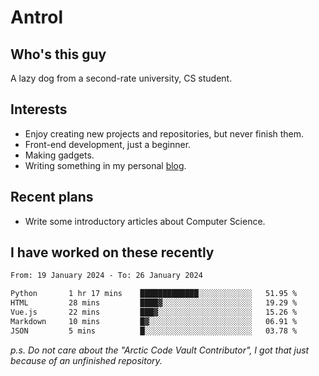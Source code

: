 # Antrol

## Who's this guy

A lazy dog from a second-rate university, CS student.

## Interests

* Enjoy creating new projects and repositories, but never finish them.
* Front-end development, just a beginner.
* Making gadgets.
* Writing something in my personal [blog](https://blog.antrol.xyz/).

## Recent plans

* Write some introductory articles about Computer Science.

<!--
* Try to develop a website for [Anime4KCPP](https://github.com/TianZerL/Anime4KCPP).
* Develop a Markdown renderer which user can customize its css, of course it is GUI-based.~~(If I could finish  it before getting bored)~~
* Work with my [teammates](https://github.com/SWJTU-Lazy-Dogs).
* Find something interests me, as a hobby after finishing my ~~boring~~ homework.
-->

## I have worked on these recently

<!--START_SECTION:waka-->

```txt
From: 19 January 2024 - To: 26 January 2024

Python       1 hr 17 mins    █████████████░░░░░░░░░░░░   51.95 %
HTML         28 mins         ████▓░░░░░░░░░░░░░░░░░░░░   19.29 %
Vue.js       22 mins         ███▓░░░░░░░░░░░░░░░░░░░░░   15.26 %
Markdown     10 mins         █▓░░░░░░░░░░░░░░░░░░░░░░░   06.91 %
JSON         5 mins          █░░░░░░░░░░░░░░░░░░░░░░░░   03.78 %
```

<!--END_SECTION:waka-->

*p.s.  Do not care about the "Arctic Code Vault Contributor", I got that just because of an unfinished repository.*

<!--
**qzmlgfj/qzmlgfj** is a ✨ _special_ ✨ repository because its `README.md` (this file) appears on your GitHub profile.

Here are some ideas to get you started:

- 🔭 I’m currently working on ...
- 🌱 I’m currently learning ...
- 👯 I’m looking to collaborate on ...
- 🤔 I’m looking for help with ...
- 💬 Ask me about ...
- 📫 How to reach me: ...
- 😄 Pronouns: ...
- ⚡ Fun fact: ...
-->
